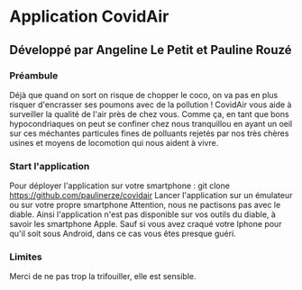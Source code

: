 # Application CovidAir
## Développé par Angeline Le Petit et Pauline Rouzé
### Préambule

Déjà que quand on sort on risque de chopper le coco, on va pas en plus risquer d'encrasser ses poumons avec de la pollution ! CovidAir vous aide à surveiller la qualité de l'air près de chez vous. Comme ça, en tant que bons hypocondriaques on peut se confiner chez nous tranquillou en ayant un oeil sur ces méchantes particules fines de polluants rejetés par nos très chères usines et moyens de locomotion qui nous aident à vivre. 


### Start l'application

Pour déployer l'application sur votre smartphone : 
git clone https://github.com/paulinerze/covidair
Lancer l'application sur un émulateur ou sur votre propre smartphone
Attention, nous ne pactisons pas avec le diable. Ainsi l'application n'est pas disponible sur vos outils du diable, à savoir les smartphone Apple. Sauf si vous avez craqué votre Iphone pour qu'il soit sous Android, dans ce cas vous êtes presque guéri. 

### Limites

Merci de ne pas trop la trifouiller, elle est sensible.
